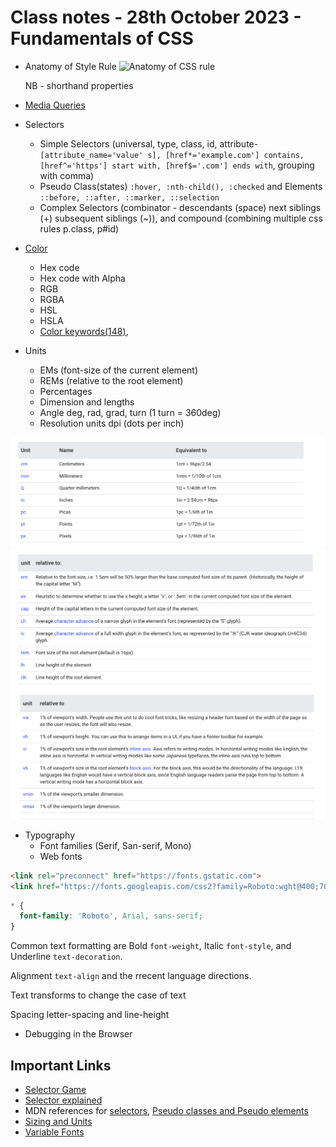 # Class notes - 28th October 2023 - Fundamentals of CSS

- Anatomy of Style Rule
  ![Anatomy of CSS rule](https://res.cloudinary.com/drnqdd87d/image/upload/v1698508637/altschool/lfyefe4gej7kdkbgidkf.svg)

  NB - shorthand properties
- [Media Queries](https://codepen.io/setemiojo/pen/BaMjYzW)
- Selectors
  - Simple Selectors (universal, type, class, id, attribute-`[attribute_name='value' s], [href*='example.com'] contains, [href^='https'] start with, [href$='.com'] ends with`, grouping with comma)
  - Pseudo Class(states) `:hover, :nth-child(), :checked`  and Elements `::before, ::after, ::marker, ::selection`
  - Complex Selectors (combinator - descendants (space) next siblings (+) subsequent siblings (~)), and compound (combining multiple css rules p.class, p#id)
- [Color](https://www.joshwcomeau.com/css/color-formats/)
  - Hex code
  - Hex code with Alpha
  - RGB
  - RGBA
  - HSL
  - HSLA
  - [Color keywords(148)](https://developer.mozilla.org/docs/Web/CSS/color_value#color_keywords),
- Units
  - EMs (font-size of the current element)
  - REMs (relative to the root element)
  - Percentages
  - Dimension and lengths
  - Angle deg, rad, grad, turn (1 turn = 360deg)
  - Resolution units dpi (dots per inch)

![Absolute](image.png)
![Font-size Relative](image-1.png)
![Viewport Relative](image-2.png)

- Typography
  - Font families (Serif, San-serif, Mono)
  - Web fonts

```html
<link rel="preconnect" href="https://fonts.gstatic.com">
<link href="https://fonts.googleapis.com/css2?family=Roboto:wght@400;700&display=swap" rel="stylesheet">
```

```css
* {
  font-family: 'Roboto', Arial, sans-serif;
}
```

Common text formatting are Bold `font-weight`, Italic `font-style`, and Underline `text-decoration`.

Alignment `text-align` and the rrecent language directions.

Text transforms to change the case of text

Spacing letter-spacing and line-height

- Debugging in the Browser

## Important Links

- [Selector Game](https://flukeout.github.io)
- [Selector explained](https://kittygiraudel.github.io/selectors-explained/)
- MDN references for [selectors](https://developer.mozilla.org/docs/Web/CSS/CSS_Selectors), [Pseudo classes and Pseudo elements](https://developer.mozilla.org/docs/Learn/CSS/Building_blocks/Selectors/Pseudo-classes_and_pseudo-elements)
- [Sizing and Units](https://developer.mozilla.org/docs/Learn/CSS/Building_blocks/Values_and_units)
- [Variable Fonts](https://web.dev/articles/variable-fonts)
